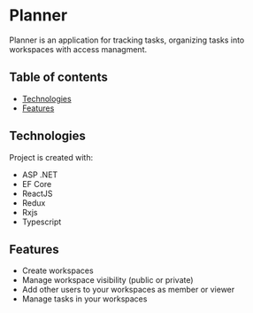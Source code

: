 # Planner
Planner is an application for tracking tasks, organizing tasks into workspaces with access managment.

## Table of contents
* [Technologies](#Technologies)
* [Features](#Features)

## Technologies
Project is created with:
* ASP .NET
* EF Core
* ReactJS
* Redux
* Rxjs
* Typescript

## Features
* Create workspaces
* Manage workspace visibility (public or private)
* Add other users to your workspaces as member or viewer
* Manage tasks in your workspaces
